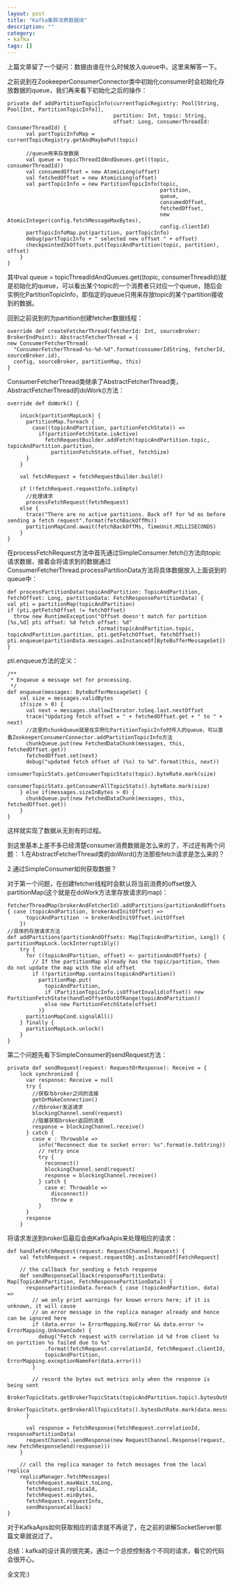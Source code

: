 ```yaml
---
layout: post
title: "Kafka集群消费数据续"
description: ""
category: 
- kafka
tags: []
---
```



上篇文章留了一个疑问：数据由谁在什么时候放入queue中。这里来解答一下。

之前说到在ZookeeperConsumerConnector类中初始化consumer时会初始化存放数据的queue，我们再来看下初始化之后的操作：

	private def addPartitionTopicInfo(currentTopicRegistry: Pool[String, Pool[Int, PartitionTopicInfo]],
                                      partition: Int, topic: String,
                                      offset: Long, consumerThreadId: ConsumerThreadId) {
	      val partTopicInfoMap = currentTopicRegistry.getAndMaybePut(topic)
	
	      //queue用来存放数据
	      val queue = topicThreadIdAndQueues.get((topic, consumerThreadId))
	      val consumedOffset = new AtomicLong(offset)
	      val fetchedOffset = new AtomicLong(offset)
	      val partTopicInfo = new PartitionTopicInfo(topic,
	                                                 partition,
	                                                 queue,
	                                                 consumedOffset,
	                                                 fetchedOffset,
	                                                 new AtomicInteger(config.fetchMessageMaxBytes),
	                                                 config.clientId)
	      partTopicInfoMap.put(partition, partTopicInfo)
	      debug(partTopicInfo + " selected new offset " + offset)
	      checkpointedZkOffsets.put(TopicAndPartition(topic, partition), offset)
	    }
    }
其中val queue = topicThreadIdAndQueues.get((topic, consumerThreadId))就是初始化的queue，可以看出某个topic的一个消费者只对应一个queue，随后会实例化PartitionTopicInfo，即指定的queue只用来存放topic的某个partition接收到的数据。

回到之前说到的为partition创建fetcher数据线程：

	override def createFetcherThread(fetcherId: Int, sourceBroker: BrokerEndPoint): AbstractFetcherThread = {
    new ConsumerFetcherThread(
      "ConsumerFetcherThread-%s-%d-%d".format(consumerIdString, fetcherId, sourceBroker.id),
      config, sourceBroker, partitionMap, this)
    }
ConsumerFetcherThread类继承了AbstractFetcherThread类，AbstractFetcherThread的doWork()方法：

	override def doWork() {

	    inLock(partitionMapLock) {
	      partitionMap.foreach {
	        case((topicAndPartition, partitionFetchState)) =>
	          if(partitionFetchState.isActive)
	            fetchRequestBuilder.addFetch(topicAndPartition.topic, topicAndPartition.partition,
	              partitionFetchState.offset, fetchSize)
	      }
	    }
	
	    val fetchRequest = fetchRequestBuilder.build()
	
	    if (!fetchRequest.requestInfo.isEmpty)
	      //处理请求
	      processFetchRequest(fetchRequest)
	    else {
	      trace("There are no active partitions. Back off for %d ms before sending a fetch request".format(fetchBackOffMs))
	      partitionMapCond.await(fetchBackOffMs, TimeUnit.MILLISECONDS)
	    }
    }
在processFetchRequest方法中首先通过SimpleConsumer.fetch()方法向topic请求数据，接着会将请求到的数据通过ConsumerFetcherThread.processPartitionData方法将具体数据放入上面说到的queue中：

	def processPartitionData(topicAndPartition: TopicAndPartition, fetchOffset: Long, partitionData: FetchResponsePartitionData) {
    val pti = partitionMap(topicAndPartition)
    if (pti.getFetchOffset != fetchOffset)
      throw new RuntimeException("Offset doesn't match for partition [%s,%d] pti offset: %d fetch offset: %d"
                                .format(topicAndPartition.topic, topicAndPartition.partition, pti.getFetchOffset, fetchOffset))
    pti.enqueue(partitionData.messages.asInstanceOf[ByteBufferMessageSet])
    }
pti.enqueue方法的定义：

	/**
     * Enqueue a message set for processing.
     */
    def enqueue(messages: ByteBufferMessageSet) {
	    val size = messages.validBytes
	    if(size > 0) {
	      val next = messages.shallowIterator.toSeq.last.nextOffset
	      trace("Updating fetch offset = " + fetchedOffset.get + " to " + next)
	      //这里的chunkQueue就是在实例化PartitionTopicInfo时传入的queue，可以查看ZookeeperConsumerConnector.addPartitionTopicInfo方法
	      chunkQueue.put(new FetchedDataChunk(messages, this, fetchedOffset.get))
	      fetchedOffset.set(next)
	      debug("updated fetch offset of (%s) to %d".format(this, next))
	      consumerTopicStats.getConsumerTopicStats(topic).byteRate.mark(size)
	      consumerTopicStats.getConsumerAllTopicStats().byteRate.mark(size)
	    } else if(messages.sizeInBytes > 0) {
	      chunkQueue.put(new FetchedDataChunk(messages, this, fetchedOffset.get))
	    }
    }
这样就实现了数据从无到有的过程。

到这里基本上差不多已经清楚consumer消费数据是怎么来的了，不过还有两个问题：
1.在AbstractFetcherThread类的doWord()方法那些fetch请求是怎么来的？

2.通过SimpleConsumer如何获取数据？

对于第一个问题，在创建fetcher线程时会默认将当前消费的offset放入partitionMap(这个就是在doWork方法里存放请求的map)：

	fetcherThreadMap(brokerAndFetcherId).addPartitions(partitionAndOffsets.map { case (topicAndPartition, brokerAndInitOffset) =>
          topicAndPartition -> brokerAndInitOffset.initOffset
        })
    //具体的存放请求方法
    def addPartitions(partitionAndOffsets: Map[TopicAndPartition, Long]) {
    partitionMapLock.lockInterruptibly()
	    try {
	      for ((topicAndPartition, offset) <- partitionAndOffsets) {
	        // If the partitionMap already has the topic/partition, then do not update the map with the old offset
	        if (!partitionMap.contains(topicAndPartition))
	          partitionMap.put(
	            topicAndPartition,
	            if (PartitionTopicInfo.isOffsetInvalid(offset)) new PartitionFetchState(handleOffsetOutOfRange(topicAndPartition))
	            else new PartitionFetchState(offset)
	          )}
	      partitionMapCond.signalAll()
	    } finally {
	      partitionMapLock.unlock()
	    }
    }
第二个问题先看下SimpleConsumer的sendRequest方法：

	private def sendRequest(request: RequestOrResponse): Receive = {
	    lock synchronized {
	      var response: Receive = null
	      try {
	        //获取与broker之间的连接
	        getOrMakeConnection()
	        //向broker发送请求
	        blockingChannel.send(request)
	        //阻塞获取broker返回的消息
	        response = blockingChannel.receive()
	      } catch {
	        case e : Throwable =>
	          info("Reconnect due to socket error: %s".format(e.toString))
	          // retry once
	          try {
	            reconnect()
	            blockingChannel.send(request)
	            response = blockingChannel.receive()
	          } catch {
	            case e: Throwable =>
	              disconnect()
	              throw e
	          }
	      }
	      response
	    }
将请求发送到broker后最后会由KafkaApis来处理相应的请求：

	def handleFetchRequest(request: RequestChannel.Request) {
	    val fetchRequest = request.requestObj.asInstanceOf[FetchRequest]
	
	    // the callback for sending a fetch response
	    def sendResponseCallback(responsePartitionData: Map[TopicAndPartition, FetchResponsePartitionData]) {
	      responsePartitionData.foreach { case (topicAndPartition, data) =>
	        // we only print warnings for known errors here; if it is unknown, it will cause
	        // an error message in the replica manager already and hence can be ignored here
	        if (data.error != ErrorMapping.NoError && data.error != ErrorMapping.UnknownCode) {
	          debug("Fetch request with correlation id %d from client %s on partition %s failed due to %s"
	            .format(fetchRequest.correlationId, fetchRequest.clientId,
	            topicAndPartition, ErrorMapping.exceptionNameFor(data.error)))
	        }
	
	        // record the bytes out metrics only when the response is being sent
	        BrokerTopicStats.getBrokerTopicStats(topicAndPartition.topic).bytesOutRate.mark(data.messages.sizeInBytes)
	        BrokerTopicStats.getBrokerAllTopicsStats().bytesOutRate.mark(data.messages.sizeInBytes)
	      }
	
	      val response = FetchResponse(fetchRequest.correlationId, responsePartitionData)
	      requestChannel.sendResponse(new RequestChannel.Response(request, new FetchResponseSend(response)))
	    }
	
	    // call the replica manager to fetch messages from the local replica
	    replicaManager.fetchMessages(
	      fetchRequest.maxWait.toLong,
	      fetchRequest.replicaId,
	      fetchRequest.minBytes,
	      fetchRequest.requestInfo,
	      sendResponseCallback)
    }
对于KafkaApis如何获取相应的请求就不再说了，在之前的讲解SocketServer那篇文章就说过了。

总结：kafka的设计真的很完美，通过一个总控控制各个不同的请求，看它的代码会很开心。

全文完:)